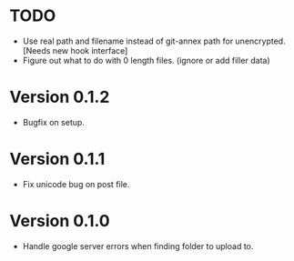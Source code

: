 # TODO
  - Use real path and filename instead of git-annex path for unencrypted. [Needs new hook interface]
  - Figure out what to do with 0 length files. (ignore or add filler data)

# Version 0.1.2
  - Bugfix on setup.

# Version 0.1.1
  - Fix unicode bug on post file.

# Version 0.1.0
  - Handle google server errors when finding folder to upload to.
